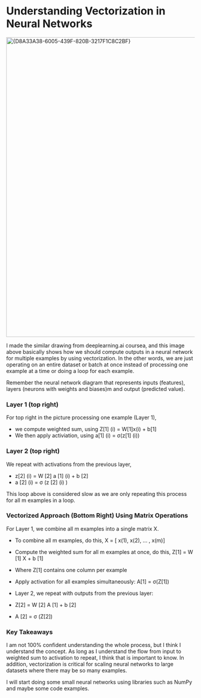 # Understanding Vectorization in Neural Networks

<img width="800" alt="{D8A33A38-6005-439F-820B-3217F1C8C2BF}" src="https://github.com/user-attachments/assets/7e549d32-42c1-4fff-8c92-b13f79630eee" />

I made the similar drawing from deeplearning.ai coursea, and this image above basically shows how we should compute outputs in a neural network for multiple examples by using vectorization. In the other words, we are just operating on an entire dataset or batch at once instead of processing one example at a time or doing a loop for each example. 

Remember the neural network diagram that represents inputs (features), layers (neurons with weights and biases)m and output (predicted value). 

### Layer 1 (top right)
For top right in the picture processing one example (Layer 1), 
* we compute weighted sum, using Z[1] (i) = W[1]x(i) + b[1]
* We then apply activiation, using a[1] (i) = σ(z[1] (i))

### Layer 2 (top right)
We repeat with activations from the previous layer, 
* z[2] (i) = W [2] a [1] (i) + b [2]
* a [2] (i) = σ (z [2] (i) )

This loop above is considered slow as we are only repeating this process for all m examples in a loop. 

### Vectorized Approach (Bottom Right) Using Matrix Operations

For Layer 1, we combine all m examples into a single matrix X. 
* To combine all m examples, do this, X = [ x(1), x(2), ... , x(m)]

* Compute the weighted sum for all m examples at once, do this, Z[1] = W [1] X + b [1]
* Where Z[1] contains one column per example

* Apply activation for all examples simultaneously: A[1] = σ(Z[1])

* Layer 2, we repeat with outputs from the previous layer:
* Z[2] = W [2] A [1] + b [2]
* A [2] = σ (Z[2])

### Key Takeaways 

I am not 100% confident understanding the whole process, but I think I understand the concept. As long as I understand the flow from input to weighted sum to activation to repeat, I think that is important to know. In addition, vectorization is critical for scaling neural networks to large datasets where there may be so many examples.

I will start doing some small neural networks using libraries such as NumPy and maybe some code examples.
